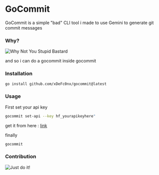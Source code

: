 
# GoCommit

GoCommit is a simple "bad" CLI tool i made to use Gemini to generate git commit messages

### Why? 
![Why Not You Stupid Bastard](https://i.imgflip.com/6h29mw.jpg)


and so i can do a gocommit inside gocommit
### Installation
```bash
go install github.com/xDeFc0nx/gocommit@latest
```

### Usage
First set your api key

```bash
gocommit set-api --key hf_yourapikeyhere"
```
get it from here : [link](https://aistudio.google.com/apikey)

finally
```bash
gocommit
```
### Contribution

![Just do it!](https://i.imgflip.com/9gyc7l.jpg)
